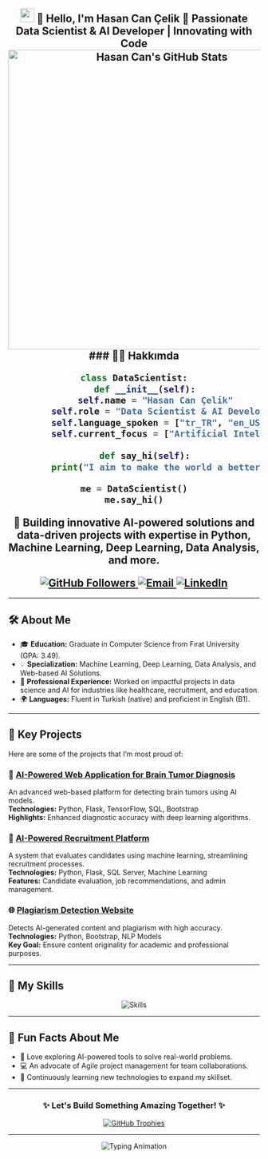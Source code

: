 <div align="center">
  <h2 align="center">
    <img src="https://media.giphy.com/media/hvRJCLFzcasrR4ia7z/giphy.gif" width="28">
    👋 Hello, I'm Hasan Can Çelik
    🚀 Passionate Data Scientist & AI Developer | Innovating with Code
  
  <img src="https://github-readme-stats.vercel.app/api?username=HasanCan6241&show_icons=true&theme=radical" alt="Hasan Can's GitHub Stats" width="600" />
  ### 👨‍💻 Hakkımda

```python
class DataScientist:
    def __init__(self):
        self.name = "Hasan Can Çelik"
        self.role = "Data Scientist & AI Developeri"
        self.language_spoken = ["tr_TR", "en_US"]
        self.current_focus = ["Artificial Intelligence", "Data Science"]
        
    def say_hi(self):
        print("I aim to make the world a better place by producing data-driven solutions!")

me = DataScientist()
me.say_hi()
```
  
  <p>
    🌟 Building innovative AI-powered solutions and data-driven projects with expertise in 
    <b>Python, Machine Learning, Deep Learning, Data Analysis</b>, and more.
  </p>
  
  <a href="https://github.com/HasanCan6241" target="_blank">
    <img src="https://img.shields.io/github/followers/HasanCan6241?label=Follow&style=social" alt="GitHub Followers" />
  </a>
  <a href="mailto:hasancan.celik6241@gmail.com">
    <img src="https://img.shields.io/badge/Email-me-red?style=flat-square&logo=gmail&logoColor=white" alt="Email" />
  </a>
  <a href="https://www.linkedin.com/in/hasan-can-çelik" target="_blank">
    <img src="https://img.shields.io/badge/LinkedIn-Connect-blue?style=flat-square&logo=linkedin" alt="LinkedIn" />
  </a>
</div>

---

## 🛠️ About Me

- 🎓 **Education:** Graduate in Computer Science from Fırat University (GPA: 3.49).
- 💡 **Specialization:** Machine Learning, Deep Learning, Data Analysis, and Web-based AI Solutions.
- 💼 **Professional Experience:** Worked on impactful projects in data science and AI for industries like healthcare, recruitment, and education.
- 🌍 **Languages:** Fluent in Turkish (native) and proficient in English (B1).

---

## 🚀 Key Projects
Here are some of the projects that I’m most proud of:

### 🧠 [AI-Powered Web Application for Brain Tumor Diagnosis](https://github.com/HasanCan6241/brain-tumor-diagnosis)
An advanced web-based platform for detecting brain tumors using AI models.  
**Technologies:** Python, Flask, TensorFlow, SQL, Bootstrap  
**Highlights:** Enhanced diagnostic accuracy with deep learning algorithms.

### 💼 [AI-Powered Recruitment Platform](https://github.com/HasanCan6241/recruitment-platform)
A system that evaluates candidates using machine learning, streamlining recruitment processes.  
**Technologies:** Python, Flask, SQL Server, Machine Learning  
**Features:** Candidate evaluation, job recommendations, and admin management.

### 🌐 [Plagiarism Detection Website](https://github.com/HasanCan6241/plagiarism-detector)
Detects AI-generated content and plagiarism with high accuracy.  
**Technologies:** Python, Bootstrap, NLP Models  
**Key Goal:** Ensure content originality for academic and professional purposes.

---

## 🌟 My Skills
<div align="center">
  <img src="https://skillicons.dev/icons?i=python,tensorflow,flask,html,css,bootstrap,sql,github,git" alt="Skills" />
</div>

---

## 🎯 Fun Facts About Me
- 🚀 Love exploring AI-powered tools to solve real-world problems.
- 💻 An advocate of Agile project management for team collaborations.
- 📖 Continuously learning new technologies to expand my skillset.

---

<div align="center">
  <h3>✨ Let's Build Something Amazing Together! ✨</h3>
  <a href="https://github.com/HasanCan6241">
    <img src="https://github-profile-trophy.vercel.app/?username=HasanCan6241&theme=radical&margin-w=15&margin-h=15" alt="GitHub Trophies" />
  </a>
</div>

---

<div align="center">
  <img src="https://readme-typing-svg.herokuapp.com?font=Fira+Code&size=22&pause=1000&color=58A6FF&width=435&lines=Thank+you+for+visiting+my+profile!;Feel+free+to+explore+my+projects." alt="Typing Animation" />
</div>
